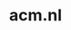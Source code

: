 ---
layout: post
title: "acm.nl"
internal_url: "/dutchgov/acm.nl.html"
subdomains_count: 48
all_subdomains_count: 83
urls_count: 18
ssl_rank: 63.888888888889
http_rank: 50.777777777778
url_link: /data/acm.nl/urls.txt
all_subdomains_link: /data/acm.nl/all_subdomains.txt
subdomains_link: /data/acm.nl/subdomains.txt
categories: dutchgov
---
